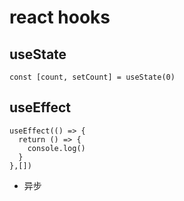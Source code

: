 # react hooks

## useState
```
const [count, setCount] = useState(0)
```

## useEffect
```
useEffect(() => {
  return () => {
    console.log()
  }
},[])
```
- 异步

